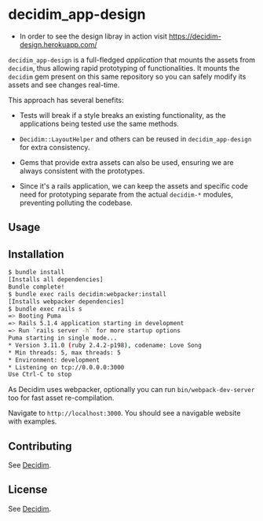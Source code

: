 # decidim_app-design

* In order to see the design libray in action visit https://decidim-design.herokuapp.com/

`decidim_app-design` is a full-fledged *application* that mounts the assets from `decidim`, thus allowing rapid prototyping of functionalities. It mounts the `decidim` gem present on this same repository so you can safely modify its assets and see changes real-time.

This approach has several benefits:

* Tests will break if a style breaks an existing functionality, as the applications being tested use the same methods.

* `Decidim::LayoutHelper` and others can be reused in `decidim_app-design` for extra consistency.

* Gems that provide extra assets can also be used, ensuring we are always consistent with the prototypes.

* Since it's a rails application, we can keep the assets and specific code need for prototyping separate from the actual `decidim-*` modules, preventing polluting the codebase.

## Usage

## Installation

```bash
$ bundle install
[Installs all dependencies]
Bundle complete!
$ bundle exec rails decidim:webpacker:install
[Installs webpacker dependencies]
$ bundle exec rails s
=> Booting Puma
=> Rails 5.1.4 application starting in development
=> Run `rails server -h` for more startup options
Puma starting in single mode...
* Version 3.11.0 (ruby 2.4.2-p198), codename: Love Song
* Min threads: 5, max threads: 5
* Environment: development
* Listening on tcp://0.0.0.0:3000
Use Ctrl-C to stop
```

As Decidim uses webpacker, optionally you can run `bin/webpack-dev-server` too for fast asset re-compilation.

Navigate to `http://localhost:3000`. You should see a navigable website with examples.

## Contributing

See [Decidim](https://github.com/decidim/decidim).

## License

See [Decidim](https://github.com/decidim/decidim).
